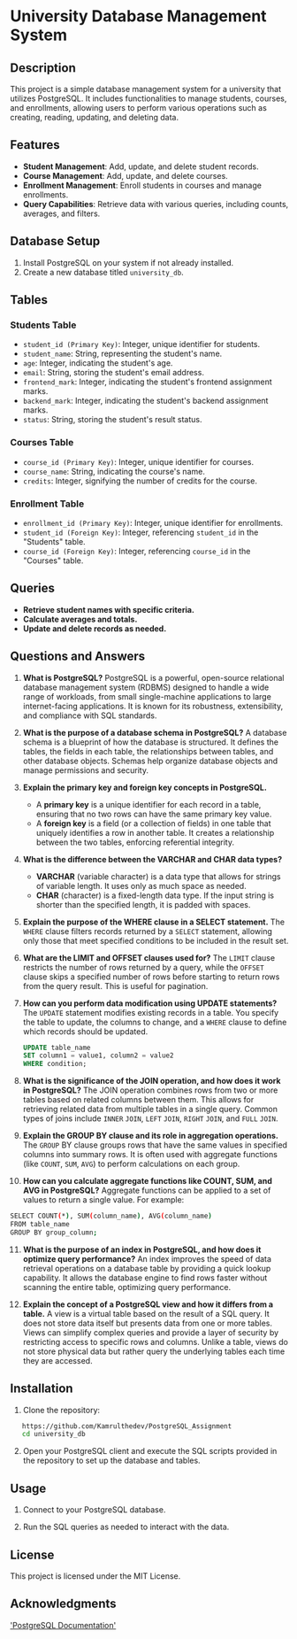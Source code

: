 # University Database Management System

## Description

This project is a simple database management system for a university that utilizes PostgreSQL. It includes functionalities to manage students, courses, and enrollments, allowing users to perform various operations such as creating, reading, updating, and deleting data.

## Features

- **Student Management**: Add, update, and delete student records.
- **Course Management**: Add, update, and delete courses.
- **Enrollment Management**: Enroll students in courses and manage enrollments.
- **Query Capabilities**: Retrieve data with various queries, including counts, averages, and filters.

## Database Setup

1. Install PostgreSQL on your system if not already installed.
2. Create a new database titled `university_db`.

## Tables

### Students Table

- `student_id (Primary Key)`: Integer, unique identifier for students.
- `student_name`: String, representing the student's name.
- `age`: Integer, indicating the student's age.
- `email`: String, storing the student's email address.
- `frontend_mark`: Integer, indicating the student's frontend assignment marks.
- `backend_mark`: Integer, indicating the student's backend assignment marks.
- `status`: String, storing the student's result status.

### Courses Table

- `course_id (Primary Key)`: Integer, unique identifier for courses.
- `course_name`: String, indicating the course's name.
- `credits`: Integer, signifying the number of credits for the course.

### Enrollment Table

- `enrollment_id (Primary Key)`: Integer, unique identifier for enrollments.
- `student_id (Foreign Key)`: Integer, referencing `student_id` in the "Students" table.
- `course_id (Foreign Key)`: Integer, referencing `course_id` in the "Courses" table.

## Queries

- **Retrieve student names with specific criteria.**
- **Calculate averages and totals.**
- **Update and delete records as needed.**

## Questions and Answers

1. **What is PostgreSQL?**
   PostgreSQL is a powerful, open-source relational database management system (RDBMS) designed to handle a wide range of workloads, from small single-machine applications to large internet-facing applications. It is known for its robustness, extensibility, and compliance with SQL standards.

2. **What is the purpose of a database schema in PostgreSQL?**
   A database schema is a blueprint of how the database is structured. It defines the tables, the fields in each table, the relationships between tables, and other database objects. Schemas help organize database objects and manage permissions and security.

3. **Explain the primary key and foreign key concepts in PostgreSQL.**

   - A **primary key** is a unique identifier for each record in a table, ensuring that no two rows can have the same primary key value.
   - A **foreign key** is a field (or a collection of fields) in one table that uniquely identifies a row in another table. It creates a relationship between the two tables, enforcing referential integrity.

4. **What is the difference between the VARCHAR and CHAR data types?**

   - **VARCHAR** (variable character) is a data type that allows for strings of variable length. It uses only as much space as needed.
   - **CHAR** (character) is a fixed-length data type. If the input string is shorter than the specified length, it is padded with spaces.

5. **Explain the purpose of the WHERE clause in a SELECT statement.**
   The `WHERE` clause filters records returned by a `SELECT` statement, allowing only those that meet specified conditions to be included in the result set.

6. **What are the LIMIT and OFFSET clauses used for?**
   The `LIMIT` clause restricts the number of rows returned by a query, while the `OFFSET` clause skips a specified number of rows before starting to return rows from the query result. This is useful for pagination.

7. **How can you perform data modification using UPDATE statements?**
   The `UPDATE` statement modifies existing records in a table. You specify the table to update, the columns to change, and a `WHERE` clause to define which records should be updated.

   ```sql
   UPDATE table_name
   SET column1 = value1, column2 = value2
   WHERE condition;

   ```

8. **What is the significance of the JOIN operation, and how does it work in PostgreSQL?**
   The JOIN operation combines rows from two or more tables based on related columns between them. This allows for retrieving related
   data from multiple tables in a single query. Common types of joins include `INNER` `JOIN`, `LEFT` `JOIN`, `RIGHT` `JOIN`, and `FULL` `JOIN`.

9. **Explain the GROUP BY clause and its role in aggregation operations.**
   The `GROUP` BY clause groups rows that have the same values in specified columns into summary rows. It is often used with aggregate functions (like `COUNT`, `SUM`, `AVG`) to perform calculations on each group.

10. **How can you calculate aggregate functions like COUNT, SUM, and AVG in PostgreSQL?**
    Aggregate functions can be applied to a set of values to return a single value. For example:

```bash
SELECT COUNT(*), SUM(column_name), AVG(column_name)
FROM table_name
GROUP BY group_column;
```

11. **What is the purpose of an index in PostgreSQL, and how does it optimize query performance?**
    An index improves the speed of data retrieval operations on a database table by providing a quick lookup capability. It allows the database engine to find rows faster without scanning the entire table, optimizing query performance.

12. **Explain the concept of a PostgreSQL view and how it differs from a table.**
    A view is a virtual table based on the result of a SQL query. It does not store data itself but presents data from one or more tables. Views can simplify complex queries and provide a layer of security by restricting access to specific rows and columns. Unlike a table, views do not store physical data but rather query the underlying tables each time they are accessed.

## Installation

1.  Clone the repository:

```bash
   https://github.com/Kamrulthedev/PostgreSQL_Assignment
   cd university_db
```

2. Open your PostgreSQL client and execute the SQL scripts provided in the repository to set up the database and tables.


## Usage

1. Connect to your PostgreSQL database.

2. Run the SQL queries as needed to interact with the data.


## License

This project is licensed under the MIT License.


## Acknowledgments
['PostgreSQL Documentation'](https://www.postgresql.org/docs/)
